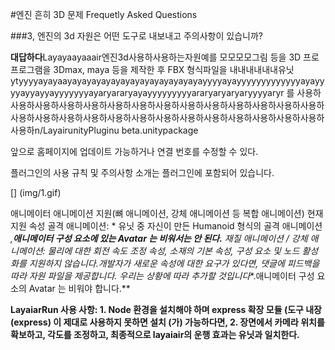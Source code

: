 #엔진 흔히 3D 문제 Frequetly Asked Questions



###3, 엔진의 3d 자원은 어떤 도구로 내보내고 주의사항이 있습니까?

**대답하다**Layayaayaaair엔진3d사용하사용하는자원예를 모모모모그림 등을 3D 프로프로그램을 3Dmax, maya 등을 제작한 후 FBX 형식파일을 내내내내내내유닛ytyyyyayayaayayayayayayayayayayayayayayayyyyayayyyyyyyyyyyyyayayyyyayyayyayyyyyyyayaryararyayayyyyyyyyyararyaryaryaryyyyaryr 를 사용하사용하사용하사용하사용하사용하사용하사용하사용하사용하사용하사용하사용하사용하사용하사용하사용하사용하사용하사용하사용하사용하사용하사용하사용하사용하사용하사용하n/LayairunityPluginu beta.unitypackage

앞으로 홈페이지에 업데이트 가능하거나 연결 번호를 수정할 수 있다.

플러그인의 사용 규칙 및 주의사항 소개는 플러그인에 포함되어 있습니다.

[] (img/1.gif)

애니메이터 애니메이션 지원(뼈 애니메이션, 강체 애니메이션 등 복합 애니메이션)
현재 지원 속성
골격 애니메이션: * 유닛 중 자신이 만든 Humanoid 형식의 골격 애니메이션 *,**애니메이터 구성 요소에 있는 Avatar 는 비워서는 안 된다.**
재질 애니메이션 / 강체 애니메이션: 물리에 대한 회전 속도 조정 속성, 소재의 기본 속성, 구성 요소 및 노드 활성화를 지원하지 않습니다.개발자가 새로운 속성에 대한 요구가 있다면, 댓글에 피드백을 따라 자원 파일을 제공합니다. 우리는 상황에 따라 추가할 것입니다**.애니메이터 구성 요소의 Avatar 는 비워야 합니다.**

**LayaiarRun 사용 사항: 1. Node 환경을 설치해야 하며 express 확장 모듈 (도구 내장 (express) 이 제대로 사용하지 못하면 설치 (가) 가능하다면, 2. 장면에서 카메라 위치를 확보하고, 각도를 조정하고, 최종적으로 layaiair의 운행 효과는 유닛과 일치한다.**
